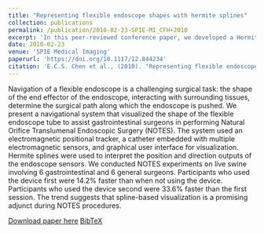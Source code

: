 ```yaml
---
title: "Representing flexible endoscope shapes with hermite splines"
collection: publications
permalink: /publication/2010-02-23-SPIE-MI_CFH+2010
excerpt: 'In this peer-reviewed conference paper, we developed a Hermite splines formulation to represent the shape of a flexible endoscope, by taking advantage of the orientation tracking of the magnetic sensors.'
date: 2010-02-23
venue: 'SPIE Medical Imaging'
paperurl: 'https://doi.org/10.1117/12.844234'
citation: 'E.C.S. Chen et al., (2010). "Representing flexible endoscope shapes with hermite splines"; <i>Medical Imaging 2010: Visualization, Image-Guided Procedures, and Modeling</i>. 76251D. pp. 421-427.'
---
```


Navigation of a flexible endoscope is a challenging surgical task: the shape of the end effector of the endoscope, interacting with surrounding tissues, determine the surgical path along which the endoscope is pushed. We present a navigational system that visualized the shape of the flexible endoscope tube to assist gastrointestinal surgeons in performing Natural Orifice Translumenal Endoscopic Surgery (NOTES). The system used an electromagnetic positional tracker, a catheter embedded with multiple electromagnetic sensors, and graphical user interface for visualization. Hermite splines were used to interpret the position and direction outputs of the endoscope sensors. We conducted NOTES experiments on live swine involving 6 gastrointestinal and 6 general surgeons. Participants who used the device first were 14.2% faster than when not using the device. Participants who used the device second were 33.6% faster than the first session. The trend suggests that spline-based visualization is a promising adjunct during NOTES procedures.

[Download paper here](https://doi.org/10.1117/12.844234) [BibTeX](./../files/bibtex/CFH+2010.bib)